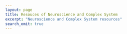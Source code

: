 ```yaml
---
layout: page
title: Resouces of Neuroscience and Complex System
excerpt: "Neuroscience and Complex System resources"
search_omit: true
---
```

